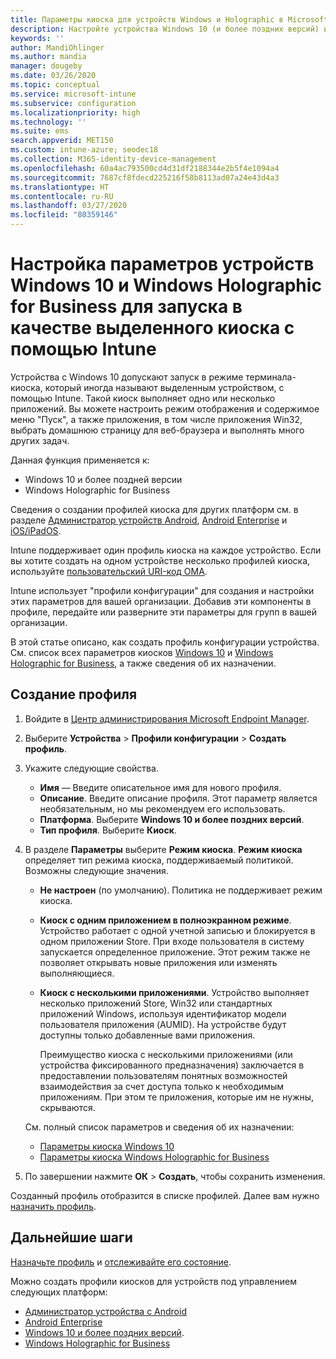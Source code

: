 ```yaml
---
title: Параметры киоска для устройств Windows и Holographic в Microsoft Intune в Azure | Документация Майкрософт
description: Настройте устройства Windows 10 (и более поздних версий) и Windows Holographic for Business в качестве киосков с одним или несколькими приложениями, добавив приложения, отобразив панель задач, а также настроив меню "Пуск" и веб-браузер в Microsoft Intune.
keywords: ''
author: MandiOhlinger
ms.author: mandia
manager: dougeby
ms.date: 03/26/2020
ms.topic: conceptual
ms.service: microsoft-intune
ms.subservice: configuration
ms.localizationpriority: high
ms.technology: ''
ms.suite: ems
search.appverid: MET150
ms.custom: intune-azure; seodec18
ms.collection: M365-identity-device-management
ms.openlocfilehash: 60a4ac793500cd4d31df2188344e2b5f4e1094a4
ms.sourcegitcommit: 7687cf8fdecd225216f58b8113ad07a24e43d4a3
ms.translationtype: HT
ms.contentlocale: ru-RU
ms.lasthandoff: 03/27/2020
ms.locfileid: "80359146"
---
```

# <a name="windows-10-and-windows-holographic-for-business-device-settings-to-run-as-a-dedicated-kiosk-using-intune"></a>Настройка параметров устройств Windows 10 и Windows Holographic for Business для запуска в качестве выделенного киоска с помощью Intune

Устройства с Windows 10 допускают запуск в режиме терминала-киоска, который иногда называют выделенным устройством, с помощью Intune. Такой киоск выполняет одно или несколько приложений. Вы можете настроить режим отображения и содержимое меню "Пуск", а также приложения, в том числе приложения Win32, выбрать домашнюю страницу для веб-браузера и выполнять много других задач. 

Данная функция применяется к:

- Windows 10 и более поздней версии
- Windows Holographic for Business

Сведения о создании профилей киоска для других платформ см. в разделе [Администратор устройств Android](device-restrictions-android.md#kiosk), [Android Enterprise](device-restrictions-android-for-work.md#dedicated-devices) и [iOS/iPadOS](device-restrictions-ios.md#kiosk).

Intune поддерживает один профиль киоска на каждое устройство. Если вы хотите создать на одном устройстве несколько профилей киоска, используйте [пользовательский URI-код OMA](custom-settings-windows-10.md).

Intune использует "профили конфигурации" для создания и настройки этих параметров для вашей организации. Добавив эти компоненты в профиле, передайте или разверните эти параметры для групп в вашей организации.

В этой статье описано, как создать профиль конфигурации устройства. См. список всех параметров киосков [Windows 10](kiosk-settings-windows.md) и [Windows Holographic for Business](kiosk-settings-holographic.md), а также сведения об их назначении.

## <a name="create-the-profile"></a>Создание профиля

1. Войдите в [Центр администрирования Microsoft Endpoint Manager](https://go.microsoft.com/fwlink/?linkid=2109431).
2. Выберите **Устройства** > **Профили конфигурации** > **Создать профиль**.
3. Укажите следующие свойства.

   - **Имя** — Введите описательное имя для нового профиля.
   - **Описание**. Введите описание профиля. Этот параметр является необязательным, но мы рекомендуем его использовать.
   - **Платформа**. Выберите **Windows 10 и более поздних версий**.
   - **Тип профиля**. Выберите **Киоск**.

4. В разделе **Параметры** выберите **Режим киоска**. **Режим киоска** определяет тип режима киоска, поддерживаемый политикой. Возможны следующие значения.

    - **Не настроен** (по умолчанию). Политика не поддерживает режим киоска.
    - **Киоск с одним приложением в полноэкранном режиме**. Устройство работает с одной учетной записью и блокируется в одном приложении Store. При входе пользователя в систему запускается определенное приложение. Этот режим также не позволяет открывать новые приложения или изменять выполняющиеся.
    - **Киоск с несколькими приложениями**. Устройство выполняет несколько приложений Store, Win32 или стандартных приложений Windows, используя идентификатор модели пользователя приложения (AUMID). На устройстве будут доступны только добавленные вами приложения.

        Преимущество киоска с несколькими приложениями (или устройства фиксированного предназначения) заключается в предоставлении пользователям понятных возможностей взаимодействия за счет доступа только к необходимым приложениям. При этом те приложения, которые им не нужны, скрываются.

    См. полный список параметров и сведения об их назначении:
      - [Параметры киоска Windows 10](kiosk-settings-windows.md)
      - [Параметры киоска Windows Holographic for Business](kiosk-settings-holographic.md)

5. По завершении нажмите **ОК** > **Создать**, чтобы сохранить изменения.

Созданный профиль отобразится в списке профилей. Далее вам нужно [назначить профиль](device-profile-assign.md).

## <a name="next-steps"></a>Дальнейшие шаги

[Назначьте профиль](device-profile-assign.md) и [отслеживайте его состояние](device-profile-monitor.md).

Можно создать профили киосков для устройств под управлением следующих платформ:

- [Администратор устройства с Android](device-restrictions-android.md#kiosk)
- [Android Enterprise](device-restrictions-android-for-work.md#dedicated-devices)
- [Windows 10 и более поздних версий](kiosk-settings-windows.md).
- [Windows Holographic for Business](kiosk-settings-holographic.md)
